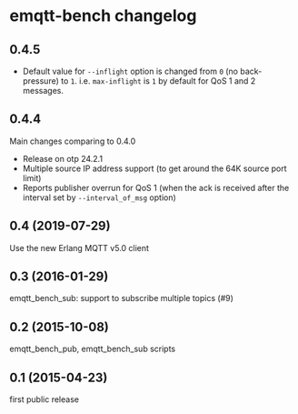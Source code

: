 # emqtt-bench changelog

## 0.4.5

* Default value for `--inflight` option is changed from `0` (no back-pressure) to `1`.
  i.e. `max-inflight` is `1` by default for QoS 1 and 2 messages.

## 0.4.4

Main changes comparing to 0.4.0

* Release on otp 24.2.1
* Multiple source IP address support (to get around the 64K source port limit)
* Reports publisher overrun for QoS 1 (when the ack is received after the interval set by `--interval_of_msg` option)

## 0.4 (2019-07-29)

Use the new Erlang MQTT v5.0 client

## 0.3 (2016-01-29)

emqtt_bench_sub: support to subscribe multiple topics (#9)

## 0.2 (2015-10-08)

emqtt_bench_pub, emqtt_bench_sub scripts

## 0.1 (2015-04-23)

first public release

